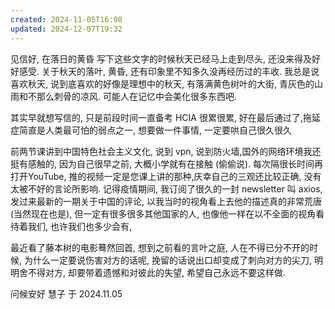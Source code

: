 ```yaml
---
created: 2024-11-05T16:08
updated: 2024-12-07T19:32
---
```

见信好, 在落日的黄昏
写下这些文字的时候秋天已经马上走到尽头, 还没来得及好好感受. 关于秋天的落叶, 黄昏, 还有印象里不知多久没再经历过的丰收. 我总是说喜欢秋天, 说到底喜欢的好像是理想中的秋天, 有落满黄色树叶的大街, 青灰色的山雨和不那么刺骨的凉风. 可能人在记忆中会美化很多东西吧. 

其实早就想写信的, 只是前段时间一直备考 HCIA 很累很累, 好在最后通过了,拖延症简直是人类最可怕的弱点之一, 想要做一件事情, 一定要哄自己很久很久 

前两节课讲到中国特色社会主义文化, 说到 vpn, 说到防火墙,国外的网络环境我还挺有感触的, 因为自己很早之前, 大概小学就有在接触 (偷偷说). 每次隔很长时间再打开YouTube, 推的视频一定是您课上讲的那种,庆幸自己的三观还比较正确, 没有太被不好的言论所影响. 记得疫情期间, 我订阅了很久的一封 newsletter 叫 axios, 发过来最新的一期关于中国的评论, 以我当时的视角看上去他的描述真的非常荒唐 (当然现在也是), 但一定有很多很多其他国家的人, 也像他一样在以不全面的视角看待着我们, 也许我们也多少会有,  

最近看了藤本树的电影蓦然回首, 想到之前看的言叶之庭, 人在不得已分不开的时候, 为什么一定要说伤害对方的话呢, 挽留的话说出口却变成了刺向对方的尖刀, 明明舍不得对方, 却要带着遗憾和对彼此的失望, 希望自己永远不要这样做. 

问候安好 
慧子
于 2024.11.05